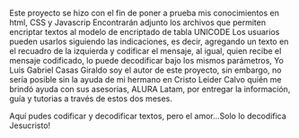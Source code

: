 Este proyecto se hizo con el fin de poner a prueba mis conocimientos en html, CSS y Javascrip
Encontrarán adjunto los archivos que permiten encriptar textos al modelo de encriptado de tabla UNICODE
Los usuarios pueden usarlos siguiendo las indicaciones, es decir, agregando un texto en el recuadro de la izquierda y codificar el mensaje, al igual, quien recibe el mensaje codificado,
lo puede decodificar bajo los mismos parámetros, 
Yo Luis Gabriel Casas Giraldo soy el autor de este proyecto, sin embargo, no sería posible sin la ayuda de mi hermano en Cristo Leider Calvo quién me brindó ayuda 
con sus asesorias, ALURA Latam, por entregar la información, guía y tutorias a través de estos dos meses.

Aquí pudes codificar y decodificar textos, pero el amor...Solo lo decodifica Jesucristo!
